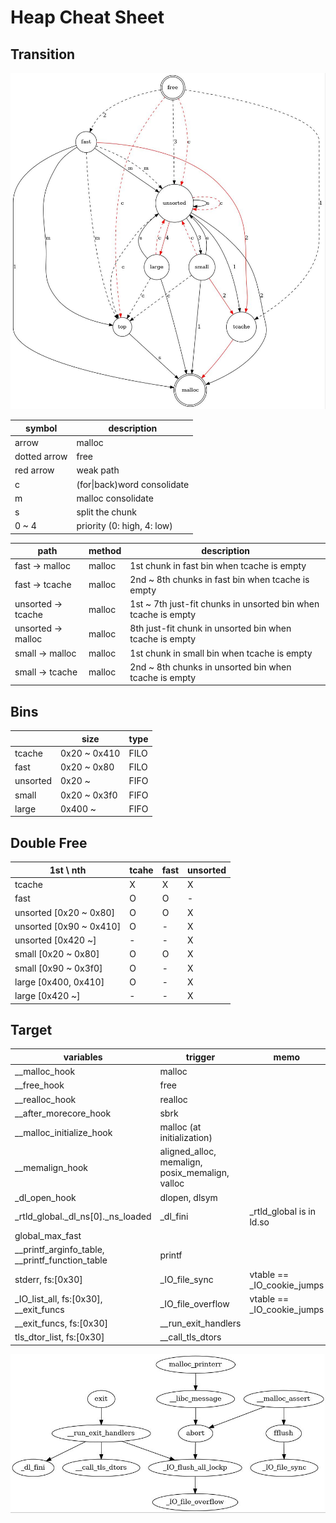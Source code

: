 # Heap Cheat Sheet

## Transition
![heap_trans](./heap_trans.jpg)

| symbol       | description                 |
| ------------ | --------------------------- |
| arrow        | malloc                      |
| dotted arrow | free                        |
| red arrow    | weak path                   |
| c            | (for\|back)word consolidate |
| m            | malloc consolidate          |
| s            | split the chunk             |
| 0 ~ 4        | priority (0: high, 4: low)  |

| path                   | method | description                                                    |
| ---------------------- | ------ | -------------------------------------------------------------- |
| fast &rarr; malloc     | malloc | 1st chunk in fast bin when tcache is empty                     |
| fast &rarr; tcache     | malloc | 2nd ~ 8th chunks in fast bin when tcache is empty              |
| unsorted &rarr; tcache | malloc | 1st ~ 7th just-fit chunks in unsorted bin when tcache is empty |
| unsorted &rarr; malloc | malloc | 8th just-fit chunk in unsorted bin when tcache is empty        |
| small &rarr; malloc    | malloc | 1st chunk in small bin when tcache is empty                    |
| small &rarr; tcache    | malloc | 2nd ~ 8th chunks in unsorted bin when tcache is empty          |

## Bins
|          | size         | type |
| -------- | ------------ | ---- |
| tcache   | 0x20 ~ 0x410 | FILO |
| fast     | 0x20 ~ 0x80  | FILO |
| unsorted | 0x20 ~       | FIFO |
| small    | 0x20 ~ 0x3f0 | FIFO |
| large    | 0x400 ~      | FIFO |

## Double Free
| 1st \ nth               | tcahe | fast | unsorted |
| ----------------------- | ----- | ---- | -------- |
| tcache                  | X     | X    | X        |
| fast                    | O     | O    | -        |
| unsorted [0x20 ~ 0x80]  | O     | O    | X        |
| unsorted [0x90 ~ 0x410] | O     | -    | X        |
| unsorted [0x420 ~]      | -     | -    | X        |
| small [0x20 ~ 0x80]     | O     | O    | X        |
| small [0x90 ~ 0x3f0]    | O     | -    | X        |
| large [0x400, 0x410]    | O     | -    | X        |
| large [0x420 ~]         | -     | -    | X        |

## Target
| variables                                       | trigger                                         | memo                       |
| ----------------------------------------------- | ----------------------------------------------- | -------------------------- |
| __malloc_hook                                   | malloc                                          |                            |
| __free_hook                                     | free                                            |                            |
| __realloc_hook                                  | realloc                                         |                            |
| __after_morecore_hook                           | sbrk                                            |                            |
| __malloc_initialize_hook                        | malloc (at initialization)                      |                            |
| __memalign_hook                                 | aligned_alloc, memalign, posix_memalign, valloc |                            |
| _dl_open_hook                                   | dlopen, dlsym                                   |                            |
| _rtld_global._dl_ns[0]._ns_loaded               | _dl_fini                                        | _rtld_global is in ld.so   |
| global_max_fast                                 |                                                 |                            |
| __printf_arginfo_table, __printf_function_table | printf                                          |                            |
| stderr, fs:[0x30]                               | _IO_file_sync                                   | vtable == _IO_cookie_jumps |
| _IO_list_all, fs:[0x30], __exit_funcs           | _IO_file_overflow                               | vtable == _IO_cookie_jumps |
| __exit_funcs, fs:[0x30]                         | __run_exit_handlers                             |                            |
| tls_dtor_list, fs:[0x30]                        | __call_tls_dtors                                |                            |

![terminate](./terminate.jpg)
